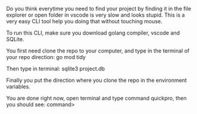 Do you think everytime you need to find your project by finding it in the file explorer or open folder in vscode is very slow and looks stupid. 
This is a very easy CLI tool help you doing that without touching mouse.

To run this CLI, make sure you download golang compiler, vscode and SQLite.

You first need clone the repo to your computer, and type in the terminal of your repo direction:
go mod tidy

Then type in terminal:
sqlite3 project.db

Finally you put the direction where you clone the repo in the environment variables.

You are done right now, open terminal and type command quickpro, then you should see:
command>

